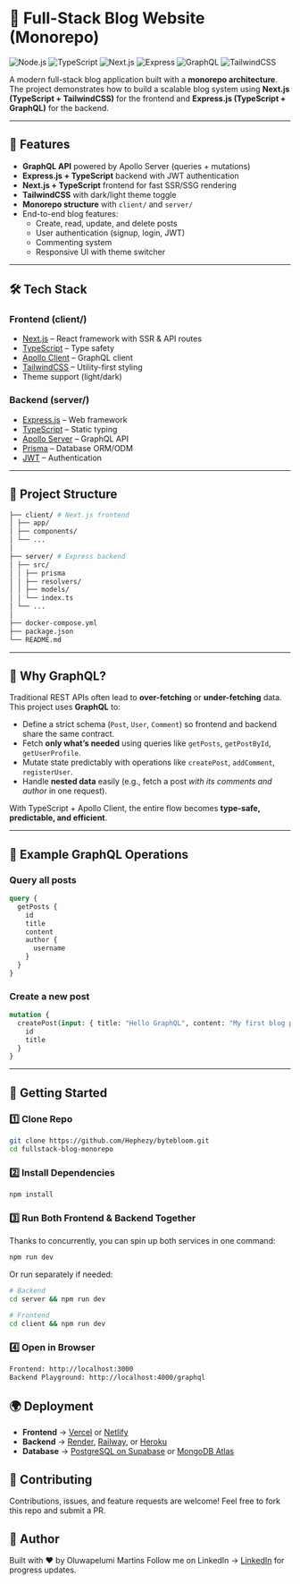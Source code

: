 # 📝 Full-Stack Blog Website (Monorepo)

![Node.js](https://img.shields.io/badge/Node.js-18.x-green?logo=node.js)
![TypeScript](https://img.shields.io/badge/TypeScript-5.x-blue?logo=typescript)
![Next.js](https://img.shields.io/badge/Next.js-13-black?logo=next.js)
![Express](https://img.shields.io/badge/Express.js-Backend-lightgrey?logo=express)
![GraphQL](https://img.shields.io/badge/GraphQL-API-e10098?logo=graphql)
![TailwindCSS](https://img.shields.io/badge/TailwindCSS-3.x-38b2ac?logo=tailwind-css)

A modern full-stack blog application built with a **monorepo architecture**.
The project demonstrates how to build a scalable blog system using **Next.js (TypeScript + TailwindCSS)** for the frontend and **Express.js (TypeScript + GraphQL)** for the backend.

---

## 📌 Features

- **GraphQL API** powered by Apollo Server (queries + mutations)
- **Express.js + TypeScript** backend with JWT authentication
- **Next.js + TypeScript** frontend for fast SSR/SSG rendering
- **TailwindCSS** with dark/light theme toggle
- **Monorepo structure** with `client/` and `server/`
- End-to-end blog features:
  - Create, read, update, and delete posts
  - User authentication (signup, login, JWT)
  - Commenting system
  - Responsive UI with theme switcher

---

## 🛠️ Tech Stack

### **Frontend (client/)**

- [Next.js](https://nextjs.org/) – React framework with SSR & API routes
- [TypeScript](https://www.typescriptlang.org/) – Type safety
- [Apollo Client](https://www.apollographql.com/docs/react/) – GraphQL client
- [TailwindCSS](https://tailwindcss.com/) – Utility-first styling
- Theme support (light/dark)

### **Backend (server/)**

- [Express.js](https://expressjs.com/) – Web framework
- [TypeScript](https://www.typescriptlang.org/) – Static typing
- [Apollo Server](https://www.apollographql.com/docs/apollo-server/) – GraphQL API
- [Prisma](https://www.prisma.io/) – Database ORM/ODM
- [JWT](https://jwt.io/) – Authentication

---

## 📂 Project Structure

```bash
├── client/ # Next.js frontend
│ ├── app/
│ ├── components/
│ └── ...
│
├── server/ # Express backend
│ ├── src/
│ │ ├── prisma
│ │ ├── resolvers/
│ │ ├── models/
│ │ └── index.ts
│ └── ...
│
├── docker-compose.yml
├── package.json
└── README.md
```

---

## 🔮 Why GraphQL?

Traditional REST APIs often lead to **over-fetching** or **under-fetching** data.
This project uses **GraphQL** to:

- Define a strict schema (`Post`, `User`, `Comment`) so frontend and backend share the same contract.
- Fetch **only what’s needed** using queries like `getPosts`, `getPostById`, `getUserProfile`.
- Mutate state predictably with operations like `createPost`, `addComment`, `registerUser`.
- Handle **nested data** easily (e.g., fetch a post _with its comments and author_ in one request).

With TypeScript + Apollo Client, the entire flow becomes **type-safe, predictable, and efficient**.

---

## 📜 Example GraphQL Operations

### Query all posts

```graphql
query {
  getPosts {
    id
    title
    content
    author {
      username
    }
  }
}
```

### Create a new post

```graphql
mutation {
  createPost(input: { title: "Hello GraphQL", content: "My first blog post" }) {
    id
    title
  }
}
```

---

## 🚀 Getting Started

### 1️⃣ Clone Repo

```bash
git clone https://github.com/Hephezy/bytebloom.git
cd fullstack-blog-monorepo
```

### 2️⃣ Install Dependencies

```bash
npm install
```

### 3️⃣ Run Both Frontend & Backend Together

Thanks to concurrently, you can spin up both services in one command:

```bash
npm run dev
```

Or run separately if needed:

```bash
# Backend
cd server && npm run dev

# Frontend
cd client && npm run dev

```

### 4️⃣ Open in Browser

```bash
Frontend: http://localhost:3000
Backend Playground: http://localhost:4000/graphql
```

## 🌍 Deployment

- **Frontend** → [Vercel](https://vercel.com/) or [Netlify](https://www.netlify.com/)
- **Backend** → [Render](https://render.com/), [Railway](https://railway.app/), or [Heroku](https://www.heroku.com/)
- **Database** → [PostgreSQL on Supabase](https://supabase.com/) or [MongoDB Atlas](https://www.mongodb.com/cloud/atlas)

## 🤝 Contributing

Contributions, issues, and feature requests are welcome!
Feel free to fork this repo and submit a PR.

## 📢 Author

Built with ❤️ by Oluwapelumi Martins
Follow me on LinkedIn → [LinkedIn](https://www.linkedin.com/in/pelumi-martins3) for progress updates.
